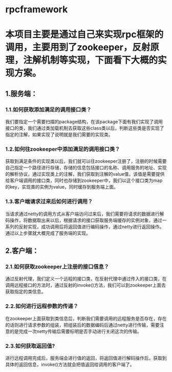 # rpcframework
# 本项目主要是通过自己来实现rpc框架的调用，主要用到了zookeeper，反射原理，注解机制等实现，下面看下大概的实现方案。
## 1.服务端：
### 1.1.如何获取添加满足的调用接口类？
我们要指定一个需要扫描的package结构，在该package下面有我们实现了调用接口的类，我们通过类加载机制去获取这些class类以后，判断这些类是否实现了指定的注解，如果实现了说明就是我们需要的实现类。
### 1.2.如何往zookeeper中添加满足的调用接口类？
获取到满足条件的实现类以后，我们就可以往zookeeper注册了，注册的时候需要自己指定一个路径进行存储，存储的信息包括接口的名称、调用服务的地址、实现的解析协议，通过实现类上的注解，我们获取到注解的value值，该值是需要提供给客户端调用的接口类，同时也存储到zookeeper中，我们以这个接口类为map的key，实现类的实例为value，同时缓存到服务端上面。
### 1.3.客户端请求过来后如何进行调用？
当请求通过netty的调用方式从客户端访问过来后，我们需要将请求的数据进行解码操作，将数据取出来以后，根据请求的接口获取服务端缓存的实例对象，通过一系列的反射实现，成功调用后将返回值进行编码操作，通过netty进行返回操作。
通过以上步骤就大概完成了服务端的实现。
## 2.客户端：
### 2.1.如何获取zookeeper上注册的接口信息？
通过反射代理，我们定义一个远程的接口类，在反射代理中通过传入的接口类，在调用远程接口的方法时，通过反射的invoke()方法，我们可以到zookeeper上面去获取指定的类信息。
### 2.2.如何进行远程参数的传递？
在zookeeper上面获取到类信息后，判断我们需要调用的远程服务是否存在，存在的话则进行请求参数的组装，把组装后的数据编码后通过netty进行传输，需要注意的是完成一次netty传输后需要标明是否手动进行关闭这次的传输。
### 2.3.如何获取返回值?
进行远程调用完成后，服务端会进行值的返回，将返回值进行解码操作后，获取到具体的返回信息，invoke()方法就会把值返回给调用的客户端了。
